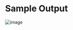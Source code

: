 # Sample Output
![image](https://github.com/user-attachments/assets/a97afe75-1378-40e9-878c-182e1e612337)
